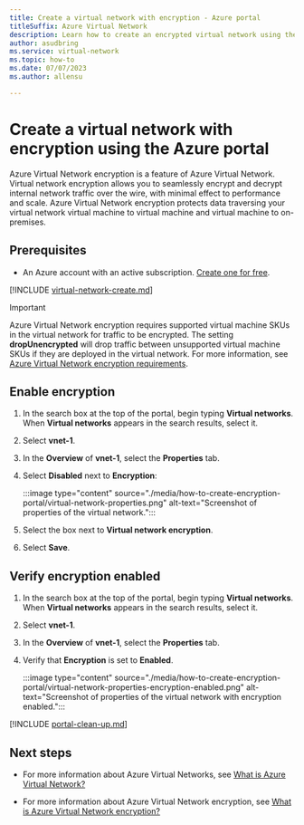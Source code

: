 ```yaml
---
title: Create a virtual network with encryption - Azure portal
titleSuffix: Azure Virtual Network
description: Learn how to create an encrypted virtual network using the Azure portal. A virtual network lets Azure resources communicate with each other and with the internet. 
author: asudbring
ms.service: virtual-network
ms.topic: how-to
ms.date: 07/07/2023
ms.author: allensu

---
```


# Create a virtual network with encryption using the Azure portal

Azure Virtual Network encryption is a feature of Azure Virtual Network. Virtual network encryption allows you to seamlessly encrypt and decrypt internal network traffic over the wire, with minimal effect to performance and scale. Azure Virtual Network encryption protects data traversing your virtual network virtual machine to virtual machine and virtual machine to on-premises.

## Prerequisites

- An Azure account with an active subscription. [Create one for free](https://azure.microsoft.com/free/?ref=microsoft.com&utm_source=microsoft.com&utm_medium=docs&utm_campaign=visualstudio).

[!INCLUDE [virtual-network-create.md](../../includes/virtual-network-create.md)]

> [!IMPORTANT]
> Azure Virtual Network encryption requires supported virtual machine SKUs in the virtual network for traffic to be encrypted. The setting **dropUnencrypted** will drop traffic between unsupported virtual machine SKUs if they are deployed in the virtual network. For more information, see [Azure Virtual Network encryption requirements](virtual-network-encryption-overview.md#requirements).

## Enable encryption

1. In the search box at the top of the portal, begin typing **Virtual networks**. When **Virtual networks** appears in the search results, select it.

1. Select **vnet-1**.

1. In the **Overview** of **vnet-1**, select the **Properties** tab.

1. Select **Disabled** next to **Encryption**:

    :::image type="content" source="./media/how-to-create-encryption-portal/virtual-network-properties.png" alt-text="Screenshot of properties of the virtual network.":::

1. Select the box next to **Virtual network encryption**.

1. Select **Save**.

## Verify encryption enabled

1. In the search box at the top of the portal, begin typing **Virtual networks**. When **Virtual networks** appears in the search results, select it.

1. Select **vnet-1**.

1. In the **Overview** of **vnet-1**, select the **Properties** tab.

1. Verify that **Encryption** is set to **Enabled**.

    :::image type="content" source="./media/how-to-create-encryption-portal/virtual-network-properties-encryption-enabled.png" alt-text="Screenshot of properties of the virtual network with encryption enabled.":::

[!INCLUDE [portal-clean-up.md](../../includes/portal-clean-up.md)]

## Next steps

- For more information about Azure Virtual Networks, see [What is Azure Virtual Network?](/azure/virtual-network/virtual-networks-overview)

- For more information about Azure Virtual Network encryption, see [What is Azure Virtual Network encryption?](virtual-network-encryption-overview.md)
